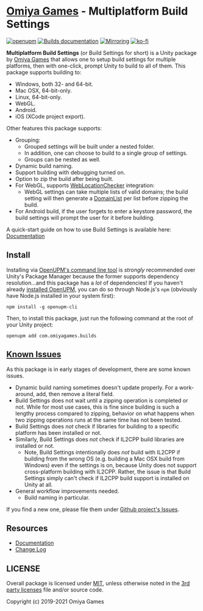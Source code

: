 # [Omiya Games](https://www.omiyagames.com/) - Multiplatform Build Settings

[![openupm](https://img.shields.io/npm/v/com.omiyagames.builds?label=openupm&registry_uri=https://package.openupm.com)](https://openupm.com/packages/com.omiyagames.builds/) [![Builds documentation](https://github.com/OmiyaGames/omiya-games-builds/workflows/Host%20DocFX%20Documentation/badge.svg)](https://omiyagames.github.io/omiya-games-builds/) [![Mirroring](https://github.com/OmiyaGames/omiya-games-builds/workflows/Mirroring/badge.svg)](https://bitbucket.org/OmiyaGames/omiya-games-builds) [![ko-fi](https://www.ko-fi.com/img/githubbutton_sm.svg)](https://ko-fi.com/I3I51KS8F)

**Multiplatform Build Settings** (or Build Settings for short) is a Unity package by [Omiya Games](https://www.omiyagames.com/) that allows one to setup build settings for multiple platforms, then with one-click, prompt Unity to build to all of them.  This package supports building to:

- Windows, both 32- and 64-bit.
- Mac OSX, 64-bit-only.
- Linux, 64-bit-only.
- WebGL.
- Android.
- iOS (XCode project export).

Other features this package supports:

- Grouping:
    - Grouped settings will be built under a nested folder.
    - In addition, one can choose to build to a single group of settings.
    - Groups can be nested as well.
- Dynamic build naming.
- Support building with debugging turned on.
- Option to zip the build after being built.
- For WebGL, supports [WebLocationChecker](https://openupm.com/packages/com.omiyagames.web.security/) integration:
    - WebGL settings can take multiple lists of valid domains; the build setting will then generate a [DomainList](https://openupm.com/packages/com.omiyagames.cryptography/) per list before zipping the build.
- For Android build, if the user forgets to enter a keystore password, the build settings will prompt the user for it before building.

A quick-start guide on how to use Build Settings is available here: [Documentation](https://omiyagames.github.io/omiya-games-builds/)

## Install

Installing via [OpenUPM's command line tool](https://openupm.com/) is *strongly* recommended over Unity's Package Manager because the former supports dependency resolution...and this package has a *lot* of dependencies!  If you haven't already [installed OpenUPM](https://openupm.com/docs/getting-started.html#installing-openupm-cli), you can do so through Node.js's `npm` (obviously have Node.js installed in your system first):
```
npm install -g openupm-cli
```
Then, to install this package, just run the following command at the root of your Unity project:
```
openupm add com.omiyagames.builds
```

## [Known Issues](https://github.com/OmiyaGames/omiya-games-web-security/issues)

As this package is in early stages of development, there are some known issues.

- Dynamic build naming sometimes doesn't update properly.  For a work-around, add, then remove a literal field.
- Build Settings does not wait until a zipping operation is completed or not.  While for most use cases, this is fine since building is such a lengthy process compared to zipping, behavior on what happens when two zipping operations runs at the same time has not been tested.
- Build Settings does *not* check if libraries for building to a specific platform has been installed or not.
- Similarly, Build Settings does *not* check if IL2CPP build libraries are installed or not.
    - Note, Build Settings intentionally does *not* build with IL2CPP if building from the wrong OS (e.g. building a Mac OSX build from Windows) even if the settings is on, because Unity does not support cross-platform building with IL2CPP.  Rather, the issue is that Build Settings simply can't check if IL2CPP build support is installed on Unity at all.
- General workflow improvements needed.
    - Build naming in particular.
 
 If you find a new one, please file them under [Github project's Issues](https://github.com/OmiyaGames/omiya-games-web-security/issues).

## Resources

- [Documentation](https://omiyagames.github.io/omiya-games-builds/)
- [Change Log](/CHANGELOG.md)

## LICENSE

Overall package is licensed under [MIT](/LICENSE.md), unless otherwise noted in the [3rd party licenses](/THIRD%20PARTY%20NOTICES.md) file and/or source code.

Copyright (c) 2019-2021 Omiya Games
